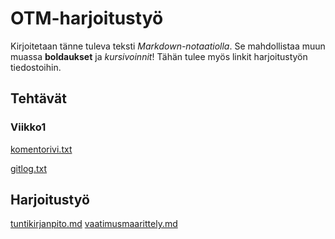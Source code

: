 # OTM-harjoitustyö

Kirjoitetaan tänne tuleva teksti *Markdown-notaatiolla*.
Se mahdollistaa muun muassa **boldaukset** ja *kursivoinnit*! Tähän tulee myös linkit harjoitustyön tiedostoihin.

## Tehtävät
### Viikko1
[komentorivi.txt](https://github.com/villekov1/otm-harjoitustyo/blob/master/laskarit/viikko1/komentorivi.txt)

[gitlog.txt](https://github.com/villekov1/otm-harjoitustyo/blob/master/laskarit/viikko1/gitlog.txt)

## Harjoitustyö
[tuntikirjanpito.md](https://github.com/villekov1/otm-harjoitustyo/blob/master/dokumentointi/tuntikirjanpito.md)
[vaatimusmaarittely.md](https://github.com/villekov1/otm-harjoitustyo/blob/master/dokumentointi/vaatimusmaarittely.md)
